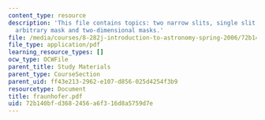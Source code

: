 ```yaml
---
content_type: resource
description: 'This file contains topics: two narrow slits, single slit of finite width,
  arbitrary mask and two-dimensional masks.'
file: /media/courses/8-282j-introduction-to-astronomy-spring-2006/72b140bfd3682456a6f316d8a5759d7e_fraunhofer.pdf
file_type: application/pdf
learning_resource_types: []
ocw_type: OCWFile
parent_title: Study Materials
parent_type: CourseSection
parent_uid: ff43e213-2962-e107-d856-025d4254f3b9
resourcetype: Document
title: fraunhofer.pdf
uid: 72b140bf-d368-2456-a6f3-16d8a5759d7e
---
```

